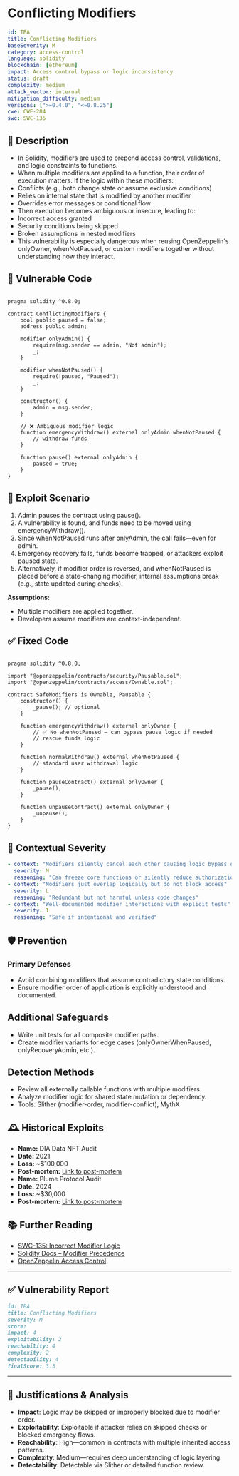 # Conflicting Modifiers

```YAML
id: TBA
title: Conflicting Modifiers 
baseSeverity: M
category: access-control
language: solidity
blockchain: [ethereum]
impact: Access control bypass or logic inconsistency
status: draft
complexity: medium
attack_vector: internal
mitigation_difficulty: medium
versions: [">=0.4.0", "<=0.8.25"]
cwe: CWE-284
swc: SWC-135
```

## 📝 Description

- In Solidity, modifiers are used to prepend access control, validations, and logic constraints to functions. 
- When multiple modifiers are applied to a function, their order of execution matters. If the logic within these modifiers:
- Conflicts (e.g., both change state or assume exclusive conditions)
- Relies on internal state that is modified by another modifier
- Overrides error messages or conditional flow
- Then execution becomes ambiguous or insecure, leading to:
- Incorrect access granted
- Security conditions being skipped
- Broken assumptions in nested modifiers
- This vulnerability is especially dangerous when reusing OpenZeppelin's onlyOwner, whenNotPaused, or custom modifiers together without understanding how they interact.

## 🚨 Vulnerable Code

```solidity

pragma solidity ^0.8.0;

contract ConflictingModifiers {
    bool public paused = false;
    address public admin;

    modifier onlyAdmin() {
        require(msg.sender == admin, "Not admin");
        _;
    }

    modifier whenNotPaused() {
        require(!paused, "Paused");
        _;
    }

    constructor() {
        admin = msg.sender;
    }

    // ❌ Ambiguous modifier logic
    function emergencyWithdraw() external onlyAdmin whenNotPaused {
        // withdraw funds
    }

    function pause() external onlyAdmin {
        paused = true;
    }
}
```

## 🧪 Exploit Scenario

1. Admin pauses the contract using pause().
2. A vulnerability is found, and funds need to be moved using emergencyWithdraw().
3. Since whenNotPaused runs after onlyAdmin, the call fails—even for admin.
4. Emergency recovery fails, funds become trapped, or attackers exploit paused state.
5. Alternatively, if modifier order is reversed, and whenNotPaused is placed before a state-changing modifier, internal assumptions break (e.g., state updated during checks).

**Assumptions:**

- Multiple modifiers are applied together.
- Developers assume modifiers are context-independent.

## ✅ Fixed Code

```solidity

pragma solidity ^0.8.0;

import "@openzeppelin/contracts/security/Pausable.sol";
import "@openzeppelin/contracts/access/Ownable.sol";

contract SafeModifiers is Ownable, Pausable {
    constructor() {
        _pause(); // optional
    }

    function emergencyWithdraw() external onlyOwner {
        // ✅ No whenNotPaused — can bypass pause logic if needed
        // rescue funds logic
    }

    function normalWithdraw() external whenNotPaused {
        // standard user withdrawal logic
    }

    function pauseContract() external onlyOwner {
        _pause();
    }

    function unpauseContract() external onlyOwner {
        _unpause();
    }
}
```

## 🧭 Contextual Severity

```yaml
- context: "Modifiers silently cancel each other causing logic bypass or function lock"
  severity: M
  reasoning: "Can freeze core functions or silently reduce authorization boundaries"
- context: "Modifiers just overlap logically but do not block access"
  severity: L
  reasoning: "Redundant but not harmful unless code changes"
- context: "Well-documented modifier interactions with explicit tests"
  severity: I
  reasoning: "Safe if intentional and verified"
```

## 🛡️ Prevention

### Primary Defenses

- Avoid combining modifiers that assume contradictory state conditions.
- Ensure modifier order of application is explicitly understood and documented.

## Additional Safeguards

- Write unit tests for all composite modifier paths.
- Create modifier variants for edge cases (onlyOwnerWhenPaused, onlyRecoveryAdmin, etc.).

## Detection Methods

- Review all externally callable functions with multiple modifiers.
- Analyze modifier logic for shared state mutation or dependency.
- Tools: Slither (modifier-order, modifier-conflict), MythX

## 🕰️ Historical Exploits

- **Name:** DIA Data NFT Audit 
- **Date:** 2021 
- **Loss:** ~$100,000 
- **Post-mortem:** [Link to post-mortem](https://content.diadata.org/wp-content/uploads/2021/09/02_Smart-Contract-Audit_DIA_DRMNFT.pdf)
- **Name:** Plume Protocol Audit 
- **Date:** 2024 
- **Loss:** ~$30,000 
- **Post-mortem:** [Link to post-mortem](https://www.halborn.com/audits/plume/plume-contracts)

## 📚 Further Reading

- [SWC-135: Incorrect Modifier Logic](https://swcregistry.io/docs/SWC-135/) 
- [Solidity Docs – Modifier Precedence](https://docs.soliditylang.org/en/latest/contracts.html#modifiers) 
- [OpenZeppelin Access Control](https://docs.openzeppelin.com/contracts/4.x/api/access) 
  
---

## ✅ Vulnerability Report

```markdown
id: TBA
title: Conflicting Modifiers 
severity: M
score:
impact: 4      
exploitability: 2 
reachability: 4  
complexity: 2    
detectability: 4  
finalScore: 3.3
```

---

## 📄 Justifications & Analysis

- **Impact**: Logic may be skipped or improperly blocked due to modifier order.
- **Exploitability**: Exploitable if attacker relies on skipped checks or blocked emergency flows.
- **Reachability**: High—common in contracts with multiple inherited access patterns.
- **Complexity**: Medium—requires deep understanding of logic layering.
- **Detectability**: Detectable via Slither or detailed function review.